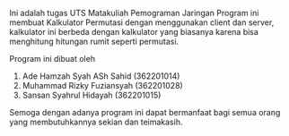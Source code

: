 Ini adalah tugas UTS Matakuliah Pemograman Jaringan
Program ini membuat Kalkulator Permutasi dengan menggunakan client dan server, kalkulator ini berbeda dengan kalkulator yang biasanya karena bisa menghitung hitungan rumit seperti permutasi.

Program ini dibuat oleh 
1. Ade Hamzah Syah ASh Sahid (362201014)
2. Muhammad Rizky Fuziansyah (362201028)
3. Sansan Syahrul Hidayah (362201015)

Semoga dengan adanya program ini dapat bermanfaat bagi semua orang yang membutuhkannya sekian dan teimakasih.
